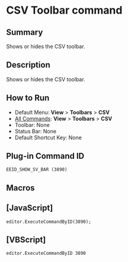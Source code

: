 # CSV Toolbar command

## Summary

Shows or hides the CSV toolbar.

## Description

Shows or hides the CSV toolbar.

## How to Run

- Default Menu: **View** > **Toolbars** \> **CSV**
- [All Commands](../tools/all_commands): **View** > **Toolbars** \> **CSV**
- Toolbar: None
- Status Bar: None
- Default Shortcut Key: None

## Plug-in Command ID

```
EEID_SHOW_SV_BAR (3890)```

## Macros

## \[JavaScript\]

```
editor.ExecuteCommandByID(3890);
```

## \[VBScript\]

```
editor.ExecuteCommandByID 3890
```
